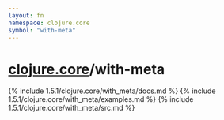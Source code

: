 ```yaml
---
layout: fn
namespace: clojure.core
symbol: "with-meta"
---
```


# [clojure.core](../)/with-meta

{% include 1.5.1/clojure.core/with_meta/docs.md %}
{% include 1.5.1/clojure.core/with_meta/examples.md %}
{% include 1.5.1/clojure.core/with_meta/src.md %}

